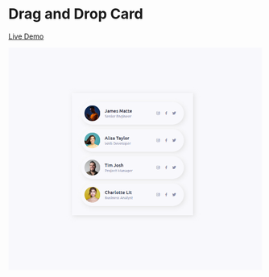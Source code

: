 # Drag and Drop Card

[Live Demo](https://hp-drag-and-drop.netlify.app/)

![Drag and Drop Card ](./assets/screenshot.png)
